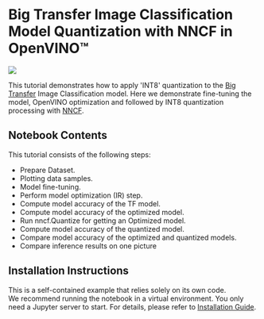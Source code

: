 # Big Transfer Image Classification Model Quantization with NNCF in OpenVINO™

<img referrerpolicy="no-referrer-when-downgrade" src="https://static.scarf.sh/a.png?x-pxid=5b5a4db0-7875-4bfb-bdbd-01698b5b1a77&file=notebooks/big-transfer-quantization/README.md" />

This tutorial demonstrates how to apply 'INT8' quantization to the [Big Transfer](https://tfhub.dev/google/bit/m-r50x1) Image Classification model. Here we demonstrate fine-tuning the model, OpenVINO optimization and followed by INT8 quantization processing with [NNCF](https://github.com/openvinotoolkit/nncf/).

## Notebook Contents

This tutorial consists of the following steps:
- Prepare Dataset.
- Plotting data samples.
- Model fine-tuning.
- Perform model optimization (IR) step.
- Compute model accuracy of the TF model.
- Compute model accuracy of the optimized model.
- Run nncf.Quantize for getting an Optimized model.
- Compute model accuracy of the quantized model.
- Compare model accuracy of the optimized and quantized models.
- Compare inference results on one picture 

## Installation Instructions

This is a self-contained example that relies solely on its own code.</br>
We recommend running the notebook in a virtual environment. You only need a Jupyter server to start.
For details, please refer to [Installation Guide](../../README.md).
